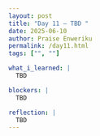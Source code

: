 ```yaml
---
layout: post
title: "Day 11 – TBD "
date: 2025-06-10
author: Praise Enweriku
permalink: /day11.html
tags: ["", ""]

what_i_learned: |
  TBD

blockers: |
  TBD

reflection: |
  TBD
---
```

